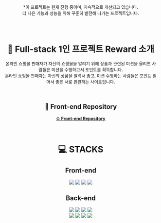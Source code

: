 <div align=center><p>*이 프로젝트는 현재 진행 중이며, 지속적으로 개선되고 있습니다. <br> 더 나은 기능과 성능을 위해 꾸준히 발전해 나가는 프로젝트입니다.</p></div>
<br>
<br>
<div align=center><h1>👋 Full-stack 1인 프로젝트 Reward 소개</h1></div>
<div align=center><p>온라인 쇼핑몰 판매자가 자신의 쇼핑몰을 알리기 위해 상품과 관련된 미션을 올리면 사람들은 미션을 수행하고서 포인트를 획득합니다. <br> 온라인 쇼핑몰 판매자는 자신의 상품을 알려서 좋고, 미션 수행하는 사람들은 포인트 얻어서 좋은 서로 윈윈하는 사이트입니다. </p></div>
<br>
<div align=center><h2>🔻 Front-end Repository</h2></div>
<div align="center">
  <a href="https://github.com/YOUNTAEHEE/reward-frontend">⚙️ <strong>Front-end Repository</strong></a>
</div>

<br>
<br>
<div align=center><h1>💻 STACKS</h1></div>

<div align=center><h2>Front-end</h2></div>
<div align=center> 
<img src="https://img.shields.io/badge/Next.js 14.2.4-000000?style=for-the-badge&logo=Next.js&logoColor=white"/>
<img src="https://img.shields.io/badge/Typescript-3178C6?style=for-the-badge&logo=Typescript&logoColor=white"/>
<img src="https://img.shields.io/badge/zustand-orange?style=for-the-badge&logo=zustand&logoColor=white">
<img src="https://img.shields.io/badge/Tailwind CSS-06B6D4?style=for-the-badge&logo=Tailwind CSS&logoColor=white"/>
</div>

<div align=center><h2>Back-end</h2></div>
<div align=center>
<img src="https://img.shields.io/badge/java-007396?style=for-the-badge&logo=java&logoColor=white"/>
<img src="https://img.shields.io/badge/Spring Boot 3.3.4-6DB33F?style=for-the-badge&logo=springboot&logoColor=white"/>
<img src="https://img.shields.io/badge/Spring Data JPA-6DB33F?style=for-the-badge&logo=Java&logoColor=white"/>
<img src="https://img.shields.io/badge/spring security-6DB33F?style=for-the-badge&logo=springsecurity&logoColor=white"/>
<br>
<img src="https://img.shields.io/badge/json web tokens-000000?style=for-the-badge&logo=jsonwebtokens&logoColor=white"/>
<img src="https://img.shields.io/badge/gradle-02303A?style=for-the-badge&logo=gradle&logoColor=white"/>
<img src="https://img.shields.io/badge/MySQL-4479A1?style=for-the-badge&logo=MySQL&logoColor=white"/>
<img src="https://img.shields.io/badge/Docker-2496ED?style=for-the-badge&logo=Docker&logoColor=white"/>
</div>